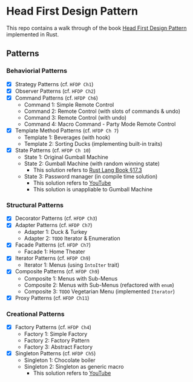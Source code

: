# Head First Design Pattern

This repo contains a walk through of the book [Head First Design Pattern](https://github.com/bethrobson/Head-First-Design-Patterns) implemented in Rust.

## Patterns

### Behaviorial Patterns

-   [x] Strategy Patterns (cf. `HFDP Ch1`)
-   [x] Observer Patterns (cf. `HFDP Ch2`)
-   [x] Command Patterns (cf. `HFDP Ch6`)
    -   Command 1: Simple Remote Control
    -   Command 2: Remote Control (with slots of commands & undo)
    -   Command 3: Remote Control (with undo)
    -   Command 4: Macro Command - Party Mode Remote Control
-   [x] Template Method Patterns (cf. `HFDP Ch 7`)
    -   Template 1: Beverages (with hook)
    -   Template 2: Sorting Ducks (implementing built-in traits)
-   [x] State Patterns (cf. `HFDP Ch 10`)
    -   State 1: Original Gumball Machine
    -   State 2: Gumball Machine (with random winning state)
        -   This solution refers to [Rust Lang Book §17.3](https://doc.rust-lang.org/book/ch17-03-oo-design-patterns.html)
    -   State 3: Password manager (in compile time solution)
        -   This solution refers to [YouTube](https://www.youtube.com/watch?v=_ccDqRTx-JU)
        -   This solution is unappliable to Gumball Machine

### Structural Patterns

-   [x] Decorator Patterns (cf. `HFDP Ch3`)
-   [x] Adapter Patterns (cf. `HFDP Ch7`)
    -   Adapter 1: Duck & Turkey
    -   Adapter 2: `TODO` Iterator & Enumeration
-   [x] Facade Patterns (cf. `HFDP Ch7`)
    -   Facade 1: Home Theater
-   [x] Iterator Patterns (cf. `HFDP Ch9`)
    -   Iterator 1: Menus (using `IntoIter` trait)
-   [x] Composite Patterns (cf. `HFDP Ch9`)
    -   Composite 1: Menus with Sub-Menus
    -   Composite 2: Menus with Sub-Menus (refactored with `enum`)
    -   Composite 3: `TODO` Vegetarian Menu (implemented `Iterator`)
-   [x] Proxy Patterns (cf. `HFDP Ch11`)

### Creational Patterns

-   [x] Factory Patterns (cf. `HFDP Ch4`)
    -   Factory 1: Simple Factory
    -   Factory 2: Factory Pattern
    -   Factory 3: Abstract Factory
-   [x] Singleton Patterns (cf. `HFDP Ch5`)
    -   Singleton 1: Chocolate boiler
    -   Singleton 2: Singleton as generic macro
        -   This solution refers to [YouTube](https://www.youtube.com/watch?v=ULn2JbTpWIM)
